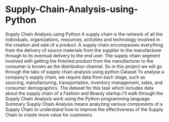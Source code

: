# Supply-Chain-Analysis-using-Python
Supply Chain Analysis using Python
A supply chain is the network of all the individuals, organizations, resources, activities and technology involved in the creation and sale of a product. A supply chain encompasses everything from the delivery of source materials from the supplier to the manufacturer through to its eventual delivery to the end user. The supply chain segment involved with getting the finished product from the manufacturer to the consumer is known as the distribution channel. So in this project we will go through the taks of supply chain analysis using python
Dataset
To analyse a company's supply chain, we require data from each stage, such as sourcing, manufacturing, transportation, inventory management, sales, and consumer demographics. The dataset for this task which includes data about the supply chain of a Fashion and Beauty startup.I'll walk through the Supply Chain Analysis work using the Python programming language.
Summary
Supply Chain Analysis means analyzing various components of a Supply Chain to understand how to improve the effectiveness of the Supply Chain to create more value for customers. 
